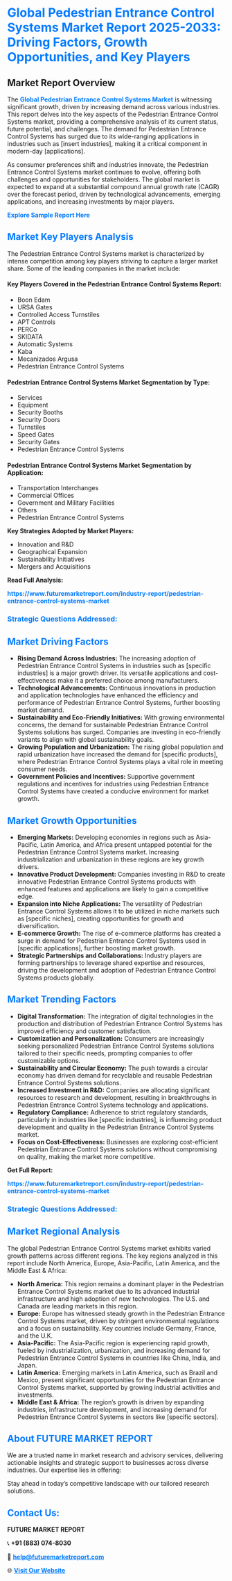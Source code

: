 <h1 style="color: #007BFF;">Global Pedestrian Entrance Control Systems Market Report 2025-2033: Driving Factors, Growth Opportunities, and Key Players</h1>

<section id="overview">
<h2>Market Report Overview</h2>
<p>The <a href="https://www.futuremarketreport.com/industry-report/pedestrian-entrance-control-systems-market" style="color: #007BFF; text-decoration: none;"><strong>Global Pedestrian Entrance Control Systems Market</strong></a> is witnessing significant growth, driven by increasing demand across various industries. This report delves into the key aspects of the Pedestrian Entrance Control Systems market, providing a comprehensive analysis of its current status, future potential, and challenges. The demand for Pedestrian Entrance Control Systems has surged due to its wide-ranging applications in industries such as [insert industries], making it a critical component in modern-day [applications].</p>
<p>As consumer preferences shift and industries innovate, the Pedestrian Entrance Control Systems market continues to evolve, offering both challenges and opportunities for stakeholders. The global market is expected to expand at a substantial compound annual growth rate (CAGR) over the forecast period, driven by technological advancements, emerging applications, and increasing investments by major players.</p>
</section>

<section id="overview">
<p><a href="https://www.futuremarketreport.com/request-sample/reportId=101589" style="color: #007BFF; text-decoration: none;"><strong>Explore Sample Report Here</strong></a></p>
</section>

<section id="key-players">
<h2 style="color: #007BFF;">Market Key Players Analysis</h2>
<p>The Pedestrian Entrance Control Systems market is characterized by intense competition among key players striving to capture a larger market share. Some of the leading companies in the market include:</p>
<h4>Key Players Covered in the Pedestrian Entrance Control Systems Report:</h4>
<ul><li>Boon Edam</li><li>URSA Gates</li><li>Controlled Access Turnstiles</li><li>APT Controls</li><li>PERCo</li><li>SKIDATA</li><li>Automatic Systems</li><li>Kaba</li><li>Mecanizados Argusa</li><li>Pedestrian Entrance Control Systems</li></ul>
<h4>Pedestrian Entrance Control Systems Market Segmentation by Type:</h4>
<ul><li>Services</li><li>Equipment</li><li>Security Booths</li><li>Security Doors</li><li>Turnstiles</li><li>Speed Gates</li><li>Security Gates</li><li>Pedestrian Entrance Control Systems</li></ul>

<h4>Pedestrian Entrance Control Systems Market Segmentation by Application:</h4>
<ul><li>Transportation Interchanges</li><li>Commercial Offices</li><li>Government and Military Facilities</li><li>Others</li><li>Pedestrian Entrance Control Systems</li></ul>
<p><strong>Key Strategies Adopted by Market Players:</strong></p>
<ul>
<li>Innovation and R&D</li>
<li>Geographical Expansion</li>
<li>Sustainability Initiatives</li>
<li>Mergers and Acquisitions</li>
</ul>
</section>

<section>
<p><strong>Read Full Analysis: </strong></p><a href="https://www.futuremarketreport.com/industry-report/pedestrian-entrance-control-systems-market" style="color: #007BFF; text-decoration: none;"><strong>https://www.futuremarketreport.com/industry-report/pedestrian-entrance-control-systems-market</strong></a>
<h3 style="color: #007BFF;">Strategic Questions Addressed:</h3>
</section>

<section id="driving-factors">
<h2 style="color: #007BFF;">Market Driving Factors</h2>
<ul>
<li><strong>Rising Demand Across Industries:</strong> The increasing adoption of Pedestrian Entrance Control Systems in industries such as [specific industries] is a major growth driver. Its versatile applications and cost-effectiveness make it a preferred choice among manufacturers.</li>
<li><strong>Technological Advancements:</strong> Continuous innovations in production and application technologies have enhanced the efficiency and performance of Pedestrian Entrance Control Systems, further boosting market demand.</li>
<li><strong>Sustainability and Eco-Friendly Initiatives:</strong> With growing environmental concerns, the demand for sustainable Pedestrian Entrance Control Systems solutions has surged. Companies are investing in eco-friendly variants to align with global sustainability goals.</li>
<li><strong>Growing Population and Urbanization:</strong> The rising global population and rapid urbanization have increased the demand for [specific products], where Pedestrian Entrance Control Systems plays a vital role in meeting consumer needs.</li>
<li><strong>Government Policies and Incentives:</strong> Supportive government regulations and incentives for industries using Pedestrian Entrance Control Systems have created a conducive environment for market growth.</li>
</ul>
</section>

<section id="growth-opportunities">
<h2 style="color: #007BFF;">Market Growth Opportunities</h2>
<ul>
<li><strong>Emerging Markets:</strong> Developing economies in regions such as Asia-Pacific, Latin America, and Africa present untapped potential for the Pedestrian Entrance Control Systems market. Increasing industrialization and urbanization in these regions are key growth drivers.</li>
<li><strong>Innovative Product Development:</strong> Companies investing in R&D to create innovative Pedestrian Entrance Control Systems products with enhanced features and applications are likely to gain a competitive edge.</li>
<li><strong>Expansion into Niche Applications:</strong> The versatility of Pedestrian Entrance Control Systems allows it to be utilized in niche markets such as [specific niches], creating opportunities for growth and diversification.</li>
<li><strong>E-commerce Growth:</strong> The rise of e-commerce platforms has created a surge in demand for Pedestrian Entrance Control Systems used in [specific applications], further boosting market growth.</li>
<li><strong>Strategic Partnerships and Collaborations:</strong> Industry players are forming partnerships to leverage shared expertise and resources, driving the development and adoption of Pedestrian Entrance Control Systems products globally.</li>
</ul>
</section>

<section id="trending-factors">
<h2 style="color: #007BFF;">Market Trending Factors</h2>
<ul>
<li><strong>Digital Transformation:</strong> The integration of digital technologies in the production and distribution of Pedestrian Entrance Control Systems has improved efficiency and customer satisfaction.</li>
<li><strong>Customization and Personalization:</strong> Consumers are increasingly seeking personalized Pedestrian Entrance Control Systems solutions tailored to their specific needs, prompting companies to offer customizable options.</li>
<li><strong>Sustainability and Circular Economy:</strong> The push towards a circular economy has driven demand for recyclable and reusable Pedestrian Entrance Control Systems solutions.</li>
<li><strong>Increased Investment in R&D:</strong> Companies are allocating significant resources to research and development, resulting in breakthroughs in Pedestrian Entrance Control Systems technology and applications.</li>
<li><strong>Regulatory Compliance:</strong> Adherence to strict regulatory standards, particularly in industries like [specific industries], is influencing product development and quality in the Pedestrian Entrance Control Systems market.</li>
<li><strong>Focus on Cost-Effectiveness:</strong> Businesses are exploring cost-efficient Pedestrian Entrance Control Systems solutions without compromising on quality, making the market more competitive.</li>
</ul>
</section>

<section>
<p><strong>Get Full Report: </strong></p><a href="https://www.futuremarketreport.com/industry-report/pedestrian-entrance-control-systems-market" style="color: #007BFF; text-decoration: none;"><strong>https://www.futuremarketreport.com/industry-report/pedestrian-entrance-control-systems-market</strong></a>
<h3 style="color: #007BFF;">Strategic Questions Addressed:</h3>
</section>


<section id="regional-analysis">
<h2 style="color: #007BFF;">Market Regional Analysis</h2>
<p>The global Pedestrian Entrance Control Systems market exhibits varied growth patterns across different regions. The key regions analyzed in this report include North America, Europe, Asia-Pacific, Latin America, and the Middle East & Africa:</p>
<ul>
<li><strong>North America:</strong> This region remains a dominant player in the Pedestrian Entrance Control Systems market due to its advanced industrial infrastructure and high adoption of new technologies. The U.S. and Canada are leading markets in this region.</li>
<li><strong>Europe:</strong> Europe has witnessed steady growth in the Pedestrian Entrance Control Systems market, driven by stringent environmental regulations and a focus on sustainability. Key countries include Germany, France, and the U.K.</li>
<li><strong>Asia-Pacific:</strong> The Asia-Pacific region is experiencing rapid growth, fueled by industrialization, urbanization, and increasing demand for Pedestrian Entrance Control Systems in countries like China, India, and Japan.</li>
<li><strong>Latin America:</strong> Emerging markets in Latin America, such as Brazil and Mexico, present significant opportunities for the Pedestrian Entrance Control Systems market, supported by growing industrial activities and investments.</li>
<li><strong>Middle East & Africa:</strong> The region’s growth is driven by expanding industries, infrastructure development, and increasing demand for Pedestrian Entrance Control Systems in sectors like [specific sectors].</li>
</ul>
</section>

<footer>
<h2 style="color: #007BFF;">About FUTURE MARKET REPORT</h2>
<p>We are a trusted name in market research and advisory services, delivering actionable insights and strategic support to businesses across diverse industries. Our expertise lies in offering:</p>

<p>Stay ahead in today’s competitive landscape with our tailored research solutions.</p>

<h2 style="color: #007BFF;">Contact Us:</h2>
<p><strong>FUTURE MARKET REPORT</strong></p>
<p>📞 <strong>+91 (883) 074-8030</strong></p>
<p>📧 <strong><a href="mailto:help@futuremarketreport.com" style="color: #007BFF;">help@futuremarketreport.com</a></strong></p>
<p>🌐 <strong><a href="https://www.futuremarketreport.com/" style="color: #007BFF;">Visit Our Website</a></strong></p>
</footer>